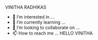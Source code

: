 VINITHA RADHIKAS


- 👀 I’m interested in ...
- 🌱 I’m currently learning ...
- 💞️ I’m looking to collaborate on ...
- 📫 How to reach me ...
 HELLO VINITHA

<!---
vinithatalari1997/vinithatalari1997 is a ✨ special ✨ repository because its `README.md` (this file) appears on your GitHub profile.
You can click the Preview link to take a look at your changes.
--->
